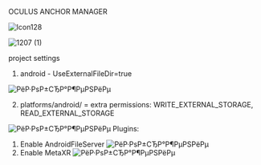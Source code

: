 OCULUS ANCHOR MANAGER

![Icon128](https://github.com/user-attachments/assets/284f833f-29f6-4085-8a6d-987bd90d3d15)

![1207 (1)](https://github.com/user-attachments/assets/5f417ac8-fa51-497a-9534-5a97184c1858)

project settings

1. android - UseExternalFileDir=true 

![РёР·РѕР±СЂР°Р¶РµРЅРёРµ](https://github.com/user-attachments/assets/0e182084-1b04-4405-9863-13affe84eab2)

2. platforms/android/ = extra permissions: WRITE_EXTERNAL_STORAGE, READ_EXTERNAL_STORAGE

![РёР·РѕР±СЂР°Р¶РµРЅРёРµ](https://github.com/user-attachments/assets/35ce264c-40ce-4b30-b4fa-c6691d2ec675)
Plugins:
1. Enable AndroidFileServer ![РёР·РѕР±СЂР°Р¶РµРЅРёРµ](https://github.com/user-attachments/assets/929182fc-5603-4177-8207-d79da766efba)
2. Enable MetaXR ![РёР·РѕР±СЂР°Р¶РµРЅРёРµ](https://github.com/user-attachments/assets/bccc6c7e-9d93-4fdf-9938-bd31626ed09d)
